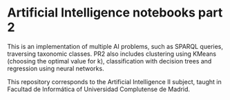 # Artificial Intelligence notebooks part 2
This is an implementation of multiple AI problems, such as SPARQL queries, traversing taxonomic classes.
PR2 also includes clustering using KMeans (choosing the optimal value for k), classification with decision trees and regression using neural networks.

This repository corresponds to the Artificial Intelligence II subject, taught in Facultad de Informática of Universidad Complutense de Madrid.
